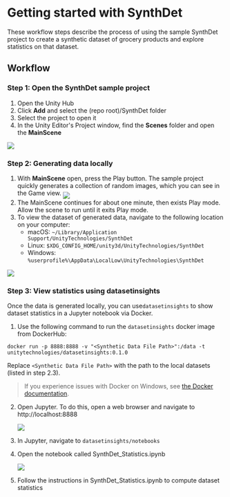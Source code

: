 # Getting started with SynthDet

These workflow steps describe the process of using the sample SynthDet project to create a synthetic dataset of grocery products and explore statistics on that dataset. 

## Workflow

### Step 1: Open the SynthDet sample project

1. Open the Unity Hub
2. Click **Add** and select the (repo root)/SynthDet folder
3. Select the project to open it
4. In the Unity Editor's Project window, find the **Scenes** folder and open the **MainScene** 

<img src="images/MainScene.PNG" align="middle"/>

### Step 2: Generating data locally 
1. With **MainScene** open, press the Play button. The sample project quickly generates a collection of random images, which you can see in the Game view. 
    <img src="images/PlayBttn.png" align="middle"/>
2. The MainScene continues for about one minute, then exists Play mode. Allow the scene to run until it exits Play mode.
3. To view the dataset of generated data, navigate to the following location on your computer:
    - macOS: `~/Library/Application Support/UnityTechnologies/SynthDet`
    - Linux: `$XDG_CONFIG_HOME/unity3d/UnityTechnologies/SynthDet`
    - Windows: `%userprofile%\AppData\LocalLow\UnityTechnologies\SynthDet`

<img src="images/dataset.png" align="middle"/>

### Step 3: View statistics using datasetinsights
Once the data is generated locally, you can use`datasetinsights`  to show dataset statistics in a Jupyter notebook via Docker.

1. Use the following command to run the `datasetinsights` docker image from DockerHub:

```docker run -p 8888:8888 -v "<Synthetic Data File Path>":/data -t unitytechnologies/datasetinsights:0.1.0```

Replace `<Synthetic Data File Path>` with the path to the local datasets (listed in step 2.3).

> If you experience issues with Docker on Windows, see [the Docker documentation](Docker.md).

2. Open Jupyter. To do this, open a web browser and navigate to http://localhost:8888
   
    <img src="images/jupyterFolder.PNG" align="middle"/>

3. In Jupyter, navigate to `datasetinsights/notebooks` 
4. Open the notebook called SynthDet_Statistics.ipynb

    <img src="images/theaNotebook.PNG" align="middle"/>

5. Follow the instructions in SynthDet_Statistics.ipynb to compute dataset statistics
